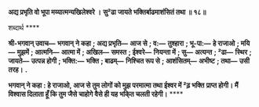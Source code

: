 **अद्य प्रभृति वो भूपा मय्यात्मन्यखिलेश्वरे ।** **सु²ढा जायते भक्तिर्बाढमाशंसितं तथा ॥ १८॥** 

शब्दार्थ **** 

**श्री-भगवान् उवाच—** **भगवान् ने कहा** **; अद्य प्रभृति—** **आज से** **; व:—** **तुश्हारा** **; भू-पा:—** **हे राजाओ** **; मयि—** **मुझमें** **; आत्मनि—** **आत्मा में** **; अखिल—** **समस्त** **; ईश्वरे—** **नियन्ता में** **; सु—** **अत्यन्त** **; ²ढा—** **स्थिर** **; जायते—** **उत्पन्न होगी** **; भक्ति:—** **भक्ति** **; बाढम्—** **निश्चित रूप से** **; आशंसितम्—** **अभीष्ट** **; तथा—** **उसी तरह।** **.** 

**भगवान् ने कहा : हे राजाओ, आज से तुम लोगों को मुझ परमात्मा तथा ईश्वर में ²ढ़ भक्ति** **प्राप्त होगी। मैं विश्वास दिलाता हूँ कि तुम जैसे चाहोगे वैसे ही यह भकि्त चलती रहेगी।** **** 